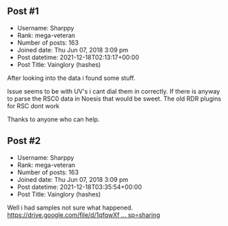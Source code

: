 ## Post #1
- Username: Sharppy
- Rank: mega-veteran
- Number of posts: 163
- Joined date: Thu Jun 07, 2018 3:09 pm
- Post datetime: 2021-12-18T02:13:17+00:00
- Post Title: Vainglory (hashes)

After looking into the data i found some stuff.

[](https://ibb.co/v1G3CGF)

[](https://ibb.co/RgxSdsT)

[](https://ibb.co/QYgkSNJ)

Issue seems to be with UV's i cant dial them in correctly. If there is anyway to parse the RSC0 data in Noesis that would be sweet. The old RDR plugins for RSC dont work   

Thanks to anyone who can help.
## Post #2
- Username: Sharppy
- Rank: mega-veteran
- Number of posts: 163
- Joined date: Thu Jun 07, 2018 3:09 pm
- Post datetime: 2021-12-18T03:35:54+00:00
- Post Title: Vainglory (hashes)

Well i had samples not sure what happened. 
[https://drive.google.com/file/d/1qfqwXf ... sp=sharing](https://drive.google.com/file/d/1qfqwXfnP0dTxdBtC-Fid2HaPLEKQQVfg/view?usp=sharing)
